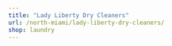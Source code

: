 ```yaml
---
title: "Lady Liberty Dry Cleaners"
url: /north-miami/lady-liberty-dry-cleaners/
shop: laundry
---
```


